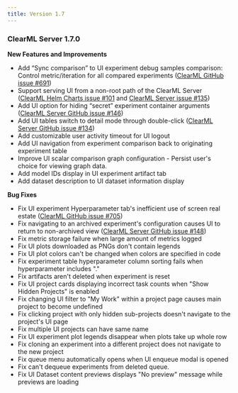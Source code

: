 ```yaml
---
title: Version 1.7
---
```


### ClearML Server 1.7.0
**New Features and Improvements**
* Add “Sync comparison” to UI experiment debug samples comparison: Control metric/iteration for all compared experiments ([ClearML GitHub issue #691](https://github.com/allegroai/clearml/issues/691))
* Support serving UI from a non-root path of the ClearML Server ([ClearML Helm Charts issue #101](https://github.com/allegroai/clearml-helm-charts/issues/101) and [ClearML Server issue #135](https://github.com/allegroai/clearml-server/issues/135))
* Add UI option for hiding “secret” experiment container arguments ([ClearML Server GitHub issue #146](https://github.com/allegroai/clearml-server/issues/146))
* Add UI tables switch to detail mode through double-click ([ClearML Server GitHub issue #134](https://github.com/allegroai/clearml-server/issues/134))
* Add customizable user activity timeout for UI logout
* Add UI navigation from experiment comparison back to originating experiment table
* Improve UI scalar comparison graph configuration - Persist user's choice for viewing graph data.
* Add model IDs display in UI experiment artifact tab
* Add dataset description to UI dataset information display

**Bug Fixes**
* Fix UI experiment Hyperparameter tab's inefficient use of screen real estate ([ClearML GitHub issue #705](https://github.com/allegroai/clearml/issues/705))
* Fix navigating to an archived experiment's configuration causes UI to return to non-archived view ([ClearML Server GitHub issue #148](https://github.com/allegroai/clearml-server/issues/148))
* Fix metric storage failure when large amount of metrics logged
* Fix UI plots downloaded as PNGs don't contain legends
* Fix UI plot colors can't be changed when colors are specified in code
* Fix experiment table hyperparameter column sorting fails when hyperparameter includes "."
* Fix artifacts aren't deleted when experiment is reset
* Fix UI project cards displaying incorrect task counts when "Show Hidden Projects" is enabled
* Fix changing UI filter to "My Work" within a project page causes main project to become undefined
* Fix clicking project with only hidden sub-projects doesn't navigate to the project's UI page
* Fix multiple UI projects can have same name
* Fix UI experiment plot legends disappear when plots take up whole row
* Fix cloning an experiment into a different project does not navigate to the new project
* Fix queue menu automatically opens when UI enqueue modal is opened
* Fix can't dequeue experiments from deleted queue.
* Fix UI Dataset content previews displays "No preview" message while previews are loading
